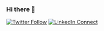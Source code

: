 ### Hi there 👋

<!--
**ekamkohli/ekamkohli** is a ✨ _special_ ✨ repository because its `README.md` (this file) appears on your GitHub profile.

Here are some ideas to get you started:

- 🔭 I’m currently working on ...
- 🌱 I’m currently learning ...
- 👯 I’m looking to collaborate on ...
- 🤔 I’m looking for help with ...
- 💬 Ask me about ...
- 📫 How to reach me: ...
- 😄 Pronouns: ...
- ⚡ Fun fact: ...
-->
[![Twitter Follow](https://img.shields.io/twitter/follow/ekamkohli?color=1DA1F2&logo=twitter&style=for-the-badge)](https://twitter.com/intent/follow?original_referer=https%3A%2F%2Fgithub.com%2Fekamkohli&screen_name=ekamkohli)
[![LinkedIn Connect](https://img.shields.io/badge/LinkedIn-Connect-blue?style=for-the-badge&logo=linkedin)](https://linkedin.com/in/ekamkohli)
